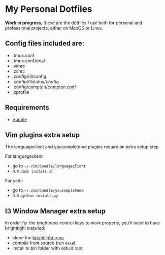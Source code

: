 # My Personal Dotfiles

**Work in progress**, these are the dotfiles I use both for personal and
professional projects, either on MacOS or Linux.

## Config files included are:

* .tmux.conf
* .tmux.conf.local
* .vimrc
* .zshrc
* .config/i3/config
* .config/i3status/config
* .config/compton/compton.conf
* .xprofile

## Requirements

* [Vundle](https://github.com/VundleVim/Vundle.vim)

## Vim plugins extra setup

The languageclient and youcompleteme plugins require an extra setup step

For languageclient
  * go to `~/.vim/bundle/languageclient`
  * run `bash install.sh`

For ycm:
  * go to `~/.vim/bundle/youcompleteme`
  * run `python install.py`

## I3 Window Manager extra setup

In order for the brightness control keys to work properly, you'll need to have
brightlight installed:

  * clone the [brightlight repo](https://github.com/multiplexd/brightlight)
  * compile from source (run `make`)
  * install to bin folder with setuid root
